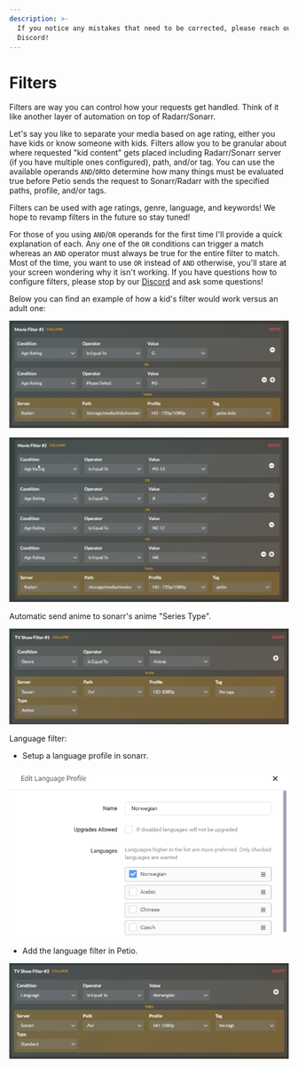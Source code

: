 ```yaml
---
description: >-
  If you notice any mistakes that need to be corrected, please reach out on
  Discord!
---
```


# Filters

Filters are way you can control how your requests get handled. Think of it like another layer of automation on top of Radarr/Sonarr. 

Let's say you like to separate your media based on age rating, either you have kids or know someone with kids. Filters allow you to be granular about where requested "kid content" gets placed including Radarr/Sonarr server \(if you have multiple ones configured\), path, and/or tag. You can use the available operands `AND`/`OR`to determine how many things must be evaluated true before Petio sends the request to Sonarr/Radarr with the specified paths, profile, and/or tags.

Filters can be used with age ratings, genre, language, and keywords! We hope to revamp filters in the future so stay tuned! 

For those of you using `AND`/`OR` operands for the first time I'll provide a quick explanation of each. Any one of the `OR` conditions can trigger a match whereas an `AND` operator must always be true for the entire filter to match. Most of the time, you want to use `OR` instead of `AND` otherwise, you'll stare at your screen wondering why it isn't working. If you have questions how to configure filters, please stop by our [Discord](https://discord.gg/bseGmrUd3N) and ask some questions!

Below you can find an example of how a kid's filter would work versus an adult one:

![](../.gitbook/assets/filter_kids.png)

![](../.gitbook/assets/filter_adults.png)

Automatic send anime to sonarr's anime "Series Type".

![](../.gitbook/assets/anime-filter.png)

Language filter:

* Setup a language profile in sonarr.

![](../.gitbook/assets/sonarr-language-profile.png)

* Add the language filter in Petio.

![](../.gitbook/assets/language-filter.png)

